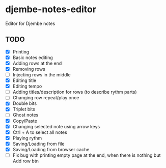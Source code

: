 # djembe-notes-editor
Editor for Djembe notes

## TODO

- [x] Printing
- [x] Basic notes editing
- [x] Adding rows at the end
- [x] Removing rows
- [ ] Injecting rows in the middle
- [x] Editing title
- [x] Editing tempo
- [ ] Adding titles/description for rows (to describe rythm parts)
- [ ] Changing row repeat/play once
- [x] Double bits
- [x] Triplet bits
- [ ] Ghost notes
- [x] Copy/Paste
- [x] Changing selected note using arrow keys
- [x] Ctrl + A to select all notes
- [x] Playing rythm
- [x] Saving/Loading from file
- [x] Saving/Loading from browser cache
- [ ] Fix bug with printing empty page at the end, when there is nothing but Add row btn
